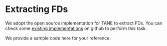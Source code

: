 # Extracting FDs

We adopt the open source implementation for TANE to extract FDs. You can check some [existing implementations](https://github.com/nabihach/FD_CFD_extraction) on github to perform this task.

We provide a sample code here for your reference.
